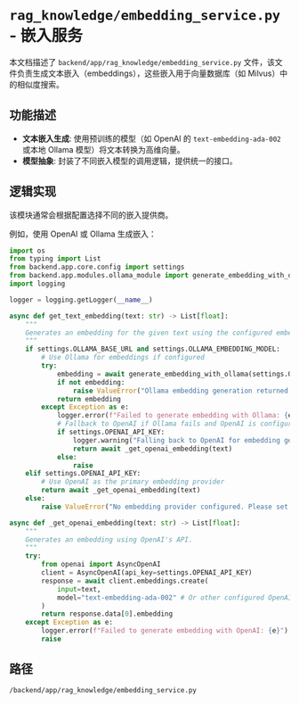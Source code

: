 # `rag_knowledge/embedding_service.py` - 嵌入服务

本文档描述了 `backend/app/rag_knowledge/embedding_service.py` 文件，该文件负责生成文本嵌入（embeddings），这些嵌入用于向量数据库（如 Milvus）中的相似度搜索。

## 功能描述
*   **文本嵌入生成**: 使用预训练的模型（如 OpenAI 的 `text-embedding-ada-002` 或本地 Ollama 模型）将文本转换为高维向量。
*   **模型抽象**: 封装了不同嵌入模型的调用逻辑，提供统一的接口。

## 逻辑实现
该模块通常会根据配置选择不同的嵌入提供商。

例如，使用 OpenAI 或 Ollama 生成嵌入：
```python
import os
from typing import List
from backend.app.core.config import settings
from backend.app.modules.ollama_module import generate_embedding_with_ollama
import logging

logger = logging.getLogger(__name__)

async def get_text_embedding(text: str) -> List[float]:
    """
    Generates an embedding for the given text using the configured embedding model.
    """
    if settings.OLLAMA_BASE_URL and settings.OLLAMA_EMBEDDING_MODEL:
        # Use Ollama for embeddings if configured
        try:
            embedding = await generate_embedding_with_ollama(settings.OLLAMA_EMBEDDING_MODEL, text)
            if not embedding:
                raise ValueError("Ollama embedding generation returned empty.")
            return embedding
        except Exception as e:
            logger.error(f"Failed to generate embedding with Ollama: {e}")
            # Fallback to OpenAI if Ollama fails and OpenAI is configured
            if settings.OPENAI_API_KEY:
                logger.warning("Falling back to OpenAI for embedding generation.")
                return await _get_openai_embedding(text)
            else:
                raise
    elif settings.OPENAI_API_KEY:
        # Use OpenAI as the primary embedding provider
        return await _get_openai_embedding(text)
    else:
        raise ValueError("No embedding provider configured. Please set OLLAMA_BASE_URL/OLLAMA_EMBEDDING_MODEL or OPENAI_API_KEY.")

async def _get_openai_embedding(text: str) -> List[float]:
    """
    Generates an embedding using OpenAI's API.
    """
    try:
        from openai import AsyncOpenAI
        client = AsyncOpenAI(api_key=settings.OPENAI_API_KEY)
        response = await client.embeddings.create(
            input=text,
            model="text-embedding-ada-002" # Or other configured OpenAI embedding model
        )
        return response.data[0].embedding
    except Exception as e:
        logger.error(f"Failed to generate embedding with OpenAI: {e}")
        raise
```

## 路径
`/backend/app/rag_knowledge/embedding_service.py`